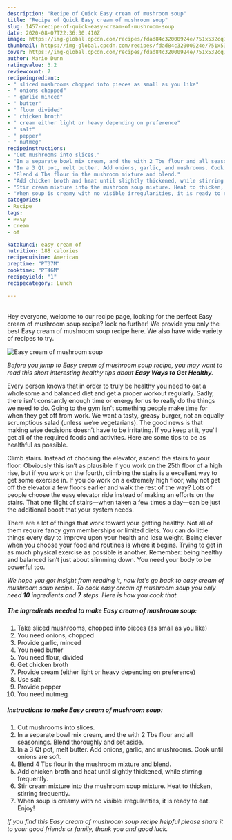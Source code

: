```yaml
---
description: "Recipe of Quick Easy cream of mushroom soup"
title: "Recipe of Quick Easy cream of mushroom soup"
slug: 1457-recipe-of-quick-easy-cream-of-mushroom-soup
date: 2020-08-07T22:36:30.410Z
image: https://img-global.cpcdn.com/recipes/fdad84c32000924e/751x532cq70/easy-cream-of-mushroom-soup-recipe-main-photo.jpg
thumbnail: https://img-global.cpcdn.com/recipes/fdad84c32000924e/751x532cq70/easy-cream-of-mushroom-soup-recipe-main-photo.jpg
cover: https://img-global.cpcdn.com/recipes/fdad84c32000924e/751x532cq70/easy-cream-of-mushroom-soup-recipe-main-photo.jpg
author: Mario Dunn
ratingvalue: 3.2
reviewcount: 7
recipeingredient:
- " sliced mushrooms chopped into pieces as small as you like"
- " onions chopped"
- " garlic minced"
- " butter"
- " flour divided"
- " chicken broth"
- " cream either light or heavy depending on preference"
- " salt"
- " pepper"
- " nutmeg"
recipeinstructions:
- "Cut mushrooms into slices."
- "In a separate bowl mix cream, and the with 2 Tbs flour and all seasonings. Blend thoroughly and set aside."
- "In a 3 Qt pot, melt butter. Add onions, garlic, and mushrooms. Cook until onions are soft."
- "Blend 4 Tbs flour in the mushroom mixture and blend."
- "Add chicken broth and heat until slightly thickened, while stirring frequently."
- "Stir cream mixture into the mushroom soup mixture. Heat to thicken, stirring frequently."
- "When soup is creamy with no visible irregularities, it is ready to eat. Enjoy!"
categories:
- Recipe
tags:
- easy
- cream
- of

katakunci: easy cream of 
nutrition: 188 calories
recipecuisine: American
preptime: "PT37M"
cooktime: "PT46M"
recipeyield: "1"
recipecategory: Lunch

---
```

<br>
Hey everyone, welcome to our recipe page, looking for the perfect Easy cream of mushroom soup recipe? look no further! We provide you only the best Easy cream of mushroom soup recipe here. We also have wide variety of recipes to try.
<br>


![Easy cream of mushroom soup](https://img-global.cpcdn.com/recipes/fdad84c32000924e/751x532cq70/easy-cream-of-mushroom-soup-recipe-main-photo.jpg)

<i>Before you jump to Easy cream of mushroom soup recipe, you may want to read this short interesting healthy tips about <strong>Easy Ways to Get Healthy</strong>.</i>

Every person knows that in order to truly be healthy you need to eat a wholesome and balanced diet and get a proper workout regularly. Sadly, there isn't constantly enough time or energy for us to really do the things we need to do. Going to the gym isn't something people make time for when they get off from work. We want a tasty, greasy burger, not an equally scrumptious salad (unless we’re vegetarians). The good news is that making wise decisions doesn’t have to be irritating. If you keep at it, you'll get all of the required foods and activites. Here are some tips to be as healthful as possible.

Climb stairs. Instead of choosing the elevator, ascend the stairs to your floor. Obviously this isn’t as plausible if you work on the 25th floor of a high rise, but if you work on the fourth, climbing the stairs is a excellent way to get some exercise in. If you do work on a extremely high floor, why not get off the elevator a few floors earlier and walk the rest of the way? Lots of people choose the easy elevator ride instead of making an efforts on the stairs. That one flight of stairs—when taken a few times a day—can be just the additional boost that your system needs. 

There are a lot of things that work toward your getting healthy. Not all of them require fancy gym memberships or limited diets. You can do little things every day to improve upon your health and lose weight. Being clever when you choose your food and routines is where it begins. Trying to get in as much physical exercise as possible is another. Remember: being healthy and balanced isn’t just about slimming down. You need your body to be powerful too. 


<i>We hope you got insight from reading it, now let's go back to easy cream of mushroom soup recipe. To cook easy cream of mushroom soup you only need <strong>10</strong> ingredients and <strong>7</strong> steps. Here is how you cook that.
</i>

##### The ingredients needed to make Easy cream of mushroom soup:

1. Take  sliced mushrooms, chopped into pieces (as small as you like)
1. You need  onions, chopped
1. Provide  garlic, minced
1. You need  butter
1. You need  flour, divided
1. Get  chicken broth
1. Provide  cream (either light or heavy depending on preference)
1. Use  salt
1. Provide  pepper
1. You need  nutmeg


##### Instructions to make Easy cream of mushroom soup:

1. Cut mushrooms into slices.
1. In a separate bowl mix cream, and the with 2 Tbs flour and all seasonings. Blend thoroughly and set aside.
1. In a 3 Qt pot, melt butter. Add onions, garlic, and mushrooms. Cook until onions are soft.
1. Blend 4 Tbs flour in the mushroom mixture and blend.
1. Add chicken broth and heat until slightly thickened, while stirring frequently.
1. Stir cream mixture into the mushroom soup mixture. Heat to thicken, stirring frequently.
1. When soup is creamy with no visible irregularities, it is ready to eat. Enjoy!


<i>If you find this Easy cream of mushroom soup recipe helpful please share it to your good friends or family, thank you and good luck.</i>
